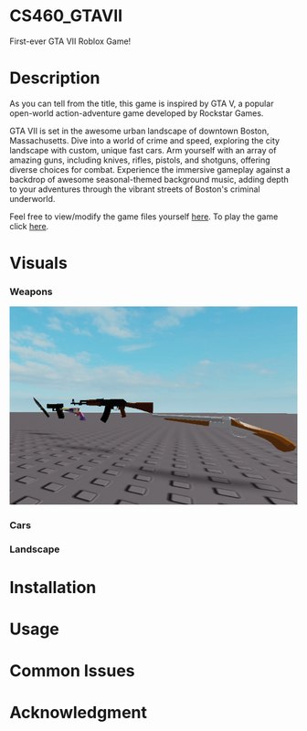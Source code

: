# CS460_GTAVII
First-ever GTA VII Roblox Game!

# Description
As you can tell from the title, this game is inspired by GTA V, a popular open-world action-adventure game developed by Rockstar Games.

GTA VII is set in the awesome urban landscape of downtown Boston, Massachusetts. Dive into a world of crime and speed, exploring the city landscape with custom, unique fast cars. Arm yourself with an array of amazing guns, including knives, rifles, pistols, and shotguns, offering diverse choices for combat. Experience the immersive gameplay against a backdrop of awesome seasonal-themed background music, adding depth to your adventures through the vibrant streets of Boston's criminal underworld.

Feel free to view/modify the game files yourself [here](#Installation). To play the game click [here](#Usage).


# Visuals
### Weapons
![Alt text](<Screenshot 2023-12-23 204141.png>)
### Cars

### Landscape


# Installation


# Usage


# Common Issues


# Acknowledgment
